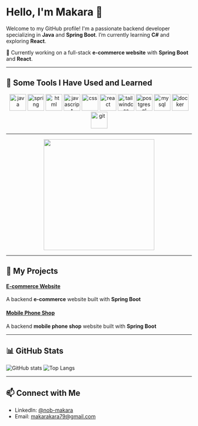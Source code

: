 # Hello, I'm Makara 👋

Welcome to my GitHub profile! I'm a passionate backend developer specializing in **Java** and **Spring Boot**. I’m currently learning **C#** and exploring **React**.

🔭 Currently working on a full-stack **e-commerce website** with **Spring Boot** and **React**.

---

## 🚀 Some Tools I Have Used and Learned

<p align="center">
  <img src="https://cdn.jsdelivr.net/gh/devicons/devicon/icons/java/java-original.svg" alt="java" width="45" height="45"/>
  <img src="https://cdn.jsdelivr.net/gh/devicons/devicon/icons/spring/spring-original.svg" alt="spring" width="45" height="45"/>
  <img src="https://cdn.jsdelivr.net/gh/devicons/devicon/icons/html5/html5-original.svg" alt="html" width="45" height="45"/>
  <img src="https://cdn.jsdelivr.net/gh/devicons/devicon/icons/javascript/javascript-original.svg" alt="javascript" width="45" height="45"/>
  <img src="https://cdn.jsdelivr.net/gh/devicons/devicon/icons/css3/css3-original.svg" alt="css" width="45" height="45"/>
  <img src="https://cdn.jsdelivr.net/gh/devicons/devicon/icons/react/react-original.svg" alt="react" width="45" height="45"/>
  <img src="https://cdn.jsdelivr.net/gh/devicons/devicon/icons/tailwindcss/tailwindcss-original.svg" alt="tailwindcss" width="45" height="45"/>
  <img src="https://cdn.jsdelivr.net/gh/devicons/devicon/icons/postgresql/postgresql-original.svg" alt="postgresql" width="45" height="45"/>
  <img src="https://cdn.jsdelivr.net/gh/devicons/devicon/icons/mysql/mysql-original.svg" alt="mysql" width="45" height="45"/>
  <img src="https://cdn.jsdelivr.net/gh/devicons/devicon/icons/docker/docker-original.svg" alt="docker" width="45" height="45"/>
  <img src="https://cdn.jsdelivr.net/gh/devicons/devicon/icons/git/git-original.svg" alt="git" width="45" height="45"/>
</p>

---
<div align="center">
  <img src="https://media.giphy.com/media/MA4n0unlqEmCNUd1VN/giphy.gif?cid=ecf05e47nr7hl6fu9f2mp0ujwhzdjy2n2m8pq9hf60hj93po&ep=v1_gifs_related&rid=giphy.gif&ct=g" width="300" height="300" />
</div>

---

## 🌟 My Projects

#### [E-commerce Website](https://github.com/Makara-Nob/Shopping-Cart)
A backend **e-commerce** website built with **Spring Boot**

#### [Mobile Phone Shop](https://github.com/Makara-Nob/Mobile-Phone-Shop)
A backend **mobile phone shop** website built with **Spring Boot**

---

## 📊 GitHub Stats

![ GitHub stats](https://github-readme-stats.vercel.app/api?username=Makara-Nob&show_icons=true&theme=radical)
![Top Langs](https://github-readme-stats.vercel.app/api/top-langs/?username=Makara-Nob&layout=compact&theme=radical)

---

## 📫 Connect with Me

- LinkedIn: [@nob-makara](https://www.linkedin.com/in/nob-makara-2a5957250)
- Email: [makarakara79@gmail.com](mailto:makarakara79@gmail.com)
